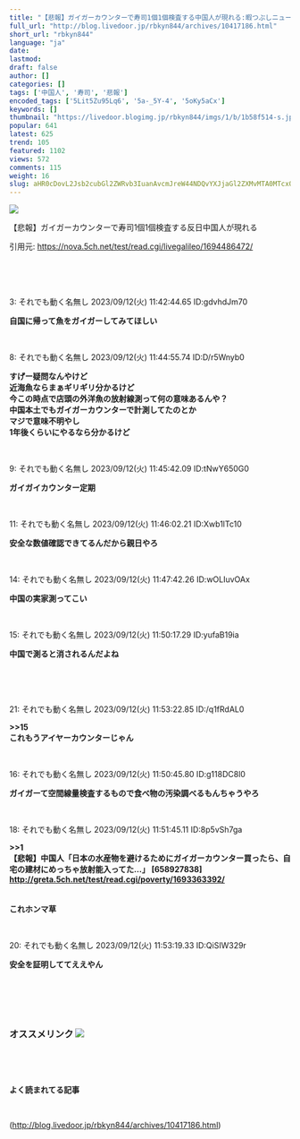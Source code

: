 ```yaml
---
title: "【悲報】ガイガーカウンターで寿司1個1個検査する中国人が現れる:暇つぶしニュース"
full_url: "http://blog.livedoor.jp/rbkyn844/archives/10417186.html"
short_url: "rbkyn844"
language: "ja"
date: 
lastmod: 
draft: false
author: []
categories: []
tags: ['中国人', '寿司', '悲報']
encoded_tags: ['5Lit5Zu95Lq6', '5a-_5Y-4', '5oKy5aCx']
keywords: []
thumbnail: "https://livedoor.blogimg.jp/rbkyn844/imgs/1/b/1b58f514-s.jpg"
popular: 641
latest: 625
trend: 105
featured: 1102
views: 572
comments: 115
weight: 16
slug: aHR0cDovL2Jsb2cubGl2ZWRvb3IuanAvcmJreW44NDQvYXJjaGl2ZXMvMTA0MTcxODYuaHRtbA==
---
```


![](https://livedoor.blogimg.jp/rbkyn844/imgs/1/b/1b58f514-s.jpg)

<div><p>【悲報】ガイガーカウンターで寿司1個1個検査する反日中国人が現れる</p><p>引用元: <a href='https://nova.5ch.net/test/read.cgi/livegalileo/1694486472/' target='_blank' title=''>https://nova.5ch.net/test/read.cgi/livegalileo/1694486472/ </a> </p><br> <br><br> <p class='res1'>3: それでも動く名無し 2023/09/12(火) 11:42:44.65 ID:gdvhdJm70 </p> <p class='res2'><b> 自国に帰って魚をガイガーしてみてほしい </b></p><br> <p class='res1'>8: それでも動く名無し 2023/09/12(火) 11:44:55.74 ID:D/r5Wnyb0 </p> <p class='res2'><b> すげー疑問なんやけど <br> 近海魚ならまぁギリギリ分かるけど <br> 今この時点で店頭の外洋魚の放射線測って何の意味あるんや？ <br> 中国本土でもガイガーカウンターで計測してたのとか <br> マジで意味不明やし <br> 1年後くらいにやるなら分かるけど </b></p><br> <p class='res1'>9: それでも動く名無し 2023/09/12(火) 11:45:42.09 ID:tNwY650G0 </p> <p class='res2'><b> ガイガイカウンター定期 </b></p><br> <p class='no-pc'></p> <p class='res1'>11: それでも動く名無し 2023/09/12(火) 11:46:02.21 ID:Xwb1lTc10 </p> <p class='res2'><b> 安全な数値確認できてるんだから親日やろ </b></p><br> <p class='res1'>14: それでも動く名無し 2023/09/12(火) 11:47:42.26 ID:wOLIuvOAx </p> <p class='res2'><b> 中国の実家測ってこい </b></p><br> <p class='res1'>15: それでも動く名無し 2023/09/12(火) 11:50:17.29 ID:yufaB19ia </p> <p class='res2'><b> 中国で測ると消されるんだよね <br> <br> </b></p><blockquote class='imgur-embed-pub'></blockquote><b> </b><br><br> <p class='res1'>21: それでも動く名無し 2023/09/12(火) 11:53:22.85 ID:/q1fRdAL0 </p> <p class='res2'><b> >>15 <br> これもうアイヤーカウンターじゃん </b></p><br> <p class='res1'>16: それでも動く名無し 2023/09/12(火) 11:50:45.80 ID:g118DC8l0 </p> <p class='res2'><b> ガイガーて空間線量検査するもので食べ物の汚染調べるもんちゃうやろ </b></p><br> <p class='res1'>18: それでも動く名無し 2023/09/12(火) 11:51:45.11 ID:8p5vSh7ga </p> <p class='res2'><b> >>1 <br> 【悲報】中国人「日本の水産物を避けるためにガイガーカウンター買ったら、自宅の建材にめっちゃ放射能入ってた…」 [658927838] <br> <a href='http://greta.5ch.net/test/read.cgi/poverty/1693363392/' target='_blank'>http://greta.5ch.net/test/read.cgi/poverty/1693363392/</a> <br> <br> <br> これホンマ草 </b></p><br> <p class='res1'>20: それでも動く名無し 2023/09/12(火) 11:53:19.33 ID:QiSIW329r </p> <p class='res2'><b> 安全を証明しててええやん </b></p><br> <p id='5077e33f033c4e934bb013c7c4eb8bbd'> </p><br> <br> <p class='no-pc'></p> <h3 class='linkh'>オススメリンク <img src='http://blog.livedoor.jp/rbkyn844/ftp/fusagikom-fikergh.png'></h3> <p class='link2'> </p><br> <p class='no-pc'></p> <p class='no-pc'><br><p><b>よく読まれてる記事</b></p><br></p> </div>

(http://blog.livedoor.jp/rbkyn844/archives/10417186.html)
